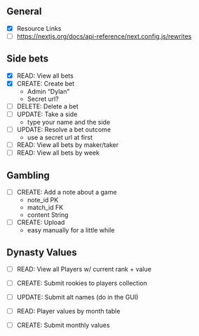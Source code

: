 ## General
- [x] Resource Links
- [ ] https://nextjs.org/docs/api-reference/next.config.js/rewrites

## Side bets
- [x] READ: View all bets
- [x] CREATE: Create bet
    - Admin “Dylan”
    - Secret url?
- [ ] DELETE: Delete a bet
- [ ] UPDATE: Take a side
    - type your name and the side
- [ ] UPDATE: Resolve a bet outcome
    - use a secret url at first
- [ ] READ: View all bets by maker/taker
- [ ] READ: View all bets by week

## Gambling
- [ ] CREATE: Add a note about a game
    - note_id PK
    - match_id FK
    - content String
- [ ] CREATE: Upload 
    - easy manually for a little while

## Dynasty Values
- [ ] READ: View all Players w/ current rank + value
- [ ] CREATE: Submit rookies to players collection
- [ ] UPDATE: Submit alt names (do in the GUI)
- [ ] READ: Player values by month table
- [ ] CREATE: Submit monthly values

